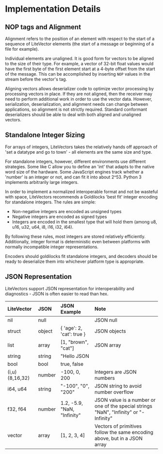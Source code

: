 # Implementation Details

## NOP tags and Alignment
Alignment refers to the position of an element with respect to the start of a sequence of LiteVector elements (the start of a message or beginning of a file for example).

Individual elements are unaligned. It is good form for vectors to be aligned to the size of their type. For example, a vector of 32-bit float values would have the first byte of the first element start at a 4-byte offset from the start of the message. This can be accomplished by inserting `NOP` values in the stream before the vector's tag.

Aligning vectors allows deserializer code to optimize vector processing by processing vectors in place. If they are not aligned, then the receiver may need to perform additional work in order to use the vector data. However, serialization, deserialization, and alignment needs can change between applications, so alignment is not strictly required. Standard conformant deserializers should be able to deal with both aligned and unaligned vectors.

## Standalone Integer Sizing
For arrays of integers, LiteVectors takes the relatively hands off approach of 'set a datatype and go to town' - all elements are the same size and type.

For standalone integers, however, different environments use different strategies. Some like C allow you to define an 'int' that adapts to the native word size of the hardware. Some JavaScript engines track whether a 'number' is an integer or not, and can fit it into about 2^53. Python 3 implements arbitrarily large integers.

In order to implement a normalized interoperable format and not be wasteful with space, LiteVectors recommends a Goldilocks 'best fit' integer encoding for standalone integers. The rules are simple:

- Non-negative integers are encoded as unsigned types
- Negative integers are encoded as signed types
- Integers are encoded in the smallest type that will hold them (among u8, u16, u32, u64, i8, i16, i32, i64).

By following these rules, most integers are stored relatively efficiently. Additionally, integer format is deterministic even between platforms with normally incompatible integer representations.

Encoders should goldilocks fit standalone integers, and decoders should be ready to deserialize them into whichever platform type is appropriate.

## JSON Representation
LiteVectors support JSON representation for interoperability and diagnostics - JSON is often easier to read than hex.

| LiteVector     | JSON   | JSON Example                | Note                                                                                  |
| :------------- | :----- | :-------------------------- | :------------------------------------------------------------------------------------ |
| nil            | null   |                             | JSON null                                                                             |
| struct         | object | { 'age': 2, 'cat': true }   | JSON objects                                                                          |
| list           | array  | [1, "brown", "cat"]         | JSON array                                                                            |
| string         | string | "Hello JSON                 |                                                                                       |
| bool           | bool   | true, false                 |                                                                                       |
| (i,u)(8,16,32) | number | -100, 0, 200                | Integers are JSON numbers                                                             |
| i64, u64       | string | "-100", "0", "200"          | JSON string to avoid number overflow                                                  |
| f32, f64       | number | 1.2, -5.9, "NaN, "Infinity" | JSON value is a number or one of the special strings "NaN", "Infinity" or "-Infinity" |
| vector         | array  | [1, 2, 3, 4]                | Vectors of primitives follow the same encoding above, but in a JSON array             |

